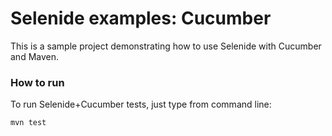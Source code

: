 Selenide examples: Cucumber
========================

This is a sample project demonstrating how to use Selenide with Cucumber and Maven.

### How to run

To run Selenide+Cucumber tests, just type from command line:

```
mvn test
```
